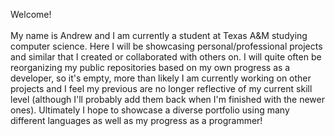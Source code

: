 <!---
abzf227/abzf227 is a ✨ special ✨ repository because its `README.md` (this file) appears on your GitHub profile.
You can click the Preview link to take a look at your changes.
--->
Welcome! <br> <br> My name is Andrew and I am currently a student at Texas A&M studying computer science. Here I will be showcasing personal/professional projects and similar that I created or collaborated with others on. I will quite often be reorganizing my public repositories based on my own progress as a developer, so it's empty, more than likely I am currently working on other projects and I feel my previous are no longer reflective of my current skill level (although I'll probably add them back when I'm finished with the newer ones). Ultimately I hope to showcase a diverse portfolio using many different languages as well as my progress as a programmer!
